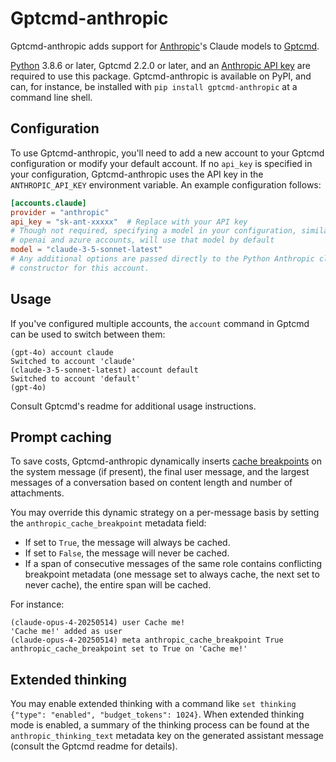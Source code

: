 # Gptcmd-anthropic
Gptcmd-anthropic adds support for [Anthropic](https://anthropic.com)'s Claude models to [Gptcmd](https://github.com/codeofdusk/gptcmd).

[Python](https://python.org) 3.8.6 or later, Gptcmd 2.2.0 or later, and an [Anthropic API key](https://console.anthropic.com/account/keys) are required to use this package. Gptcmd-anthropic is available on PyPI, and can, for instance, be installed with `pip install gptcmd-anthropic` at a command line shell.

## Configuration
To use Gptcmd-anthropic, you'll need to add a new account to your Gptcmd configuration or modify your default account. If no `api_key` is specified in your configuration, Gptcmd-anthropic uses the API key in the `ANTHROPIC_API_KEY` environment variable. An example configuration follows:

``` toml
[accounts.claude]
provider = "anthropic"
api_key = "sk-ant-xxxxx"  # Replace with your API key
# Though not required, specifying a model in your configuration, similar to
# openai and azure accounts, will use that model by default
model = "claude-3-5-sonnet-latest"
# Any additional options are passed directly to the Python Anthropic client's
# constructor for this account.
```

## Usage
If you've configured multiple accounts, the `account` command in Gptcmd can be used to switch between them:

```
(gpt-4o) account claude
Switched to account 'claude'
(claude-3-5-sonnet-latest) account default
Switched to account 'default'
(gpt-4o)
```

Consult Gptcmd's readme for additional usage instructions.

## Prompt caching
To save costs, Gptcmd-anthropic dynamically inserts [cache breakpoints](https://docs.anthropic.com/en/docs/build-with-claude/prompt-caching) on the system message (if present), the final user message, and the largest messages of a conversation based on content length and number of attachments.

You may override this dynamic strategy on a per-message basis by setting the `anthropic_cache_breakpoint` metadata field:

* If set to `True`, the message will always be cached.
* If set to `False`, the message will never be cached.
* If a span of consecutive messages of the same role contains conflicting breakpoint metadata (one message set to always cache, the next set to never cache), the entire span will be cached.

For instance:

```
(claude-opus-4-20250514) user Cache me!
'Cache me!' added as user
(claude-opus-4-20250514) meta anthropic_cache_breakpoint True
anthropic_cache_breakpoint set to True on 'Cache me!'
```

## Extended thinking
You may enable extended thinking with a command like `set thinking {"type": "enabled", "budget_tokens": 1024}`. When extended thinking mode is enabled, a summary of the thinking process can be found at the `anthropic_thinking_text` metadata key on the generated assistant message (consult the Gptcmd readme for details).
